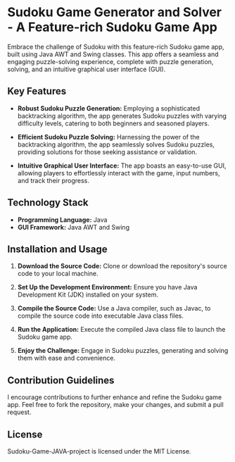 # Sudoku Game Generator and Solver - A Feature-rich Sudoku Game App

Embrace the challenge of Sudoku with this feature-rich Sudoku game app, built using Java AWT and Swing classes. This app offers a seamless and engaging puzzle-solving experience, complete with puzzle generation, solving, and an intuitive graphical user interface (GUI).

## Key Features

* **Robust Sudoku Puzzle Generation:** Employing a sophisticated backtracking algorithm, the app generates Sudoku puzzles with varying difficulty levels, catering to both beginners and seasoned players.

* **Efficient Sudoku Puzzle Solving:** Harnessing the power of the backtracking algorithm, the app seamlessly solves Sudoku puzzles, providing solutions for those seeking assistance or validation.

* **Intuitive Graphical User Interface:** The app boasts an easy-to-use GUI, allowing players to effortlessly interact with the game, input numbers, and track their progress.

## Technology Stack

* **Programming Language:** Java
* **GUI Framework:** Java AWT and Swing

## Installation and Usage

1. **Download the Source Code:** Clone or download the repository's source code to your local machine.

2. **Set Up the Development Environment:** Ensure you have Java Development Kit (JDK) installed on your system.

3. **Compile the Source Code:** Use a Java compiler, such as Javac, to compile the source code into executable Java class files.

4. **Run the Application:** Execute the compiled Java class file to launch the Sudoku game app.

5. **Enjoy the Challenge:** Engage in Sudoku puzzles, generating and solving them with ease and convenience.

## Contribution Guidelines

I encourage contributions to further enhance and refine the Sudoku game app. Feel free to fork the repository, make your changes, and submit a pull request.

## License

Sudoku-Game-JAVA-project is licensed under the MIT License.
